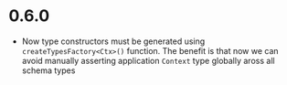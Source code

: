 # 0.6.0

- Now type constructors must be generated using `createTypesFactory<Ctx>()` function. The benefit is that now we
  can avoid manually asserting application `Context` type globally aross all schema types
